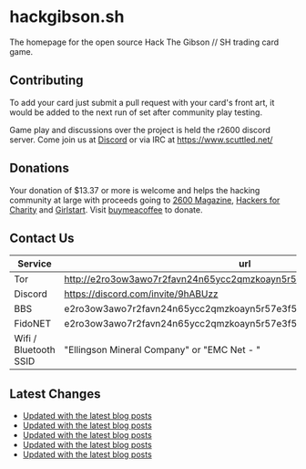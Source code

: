 # hackgibson.sh
The homepage for the open source Hack The Gibson // SH trading card game.


## Contributing

To add your card just submit a pull request with your card's front art, it would be added to the next run of set after community play testing.

Game play and discussions over the project is held the r2600 discord server. Come join us at [Discord](https://discord.com/invite/9hABUzz) or via IRC at https://www.scuttled.net/


## Donations

Your donation of $13.37 or more is welcome and helps the hacking community at large with proceeds going to [2600 Magazine](https://2600.com/), [Hackers for Charity](https://hackersforcharity.org) and [Girlstart](https://girlstart.org).  Visit [buymeacoffee](https://www.buymeacoffee.com/hackgibson.sh) to donate.


## Contact Us

Service | url
-|-
Tor | http://e2ro3ow3awo7r2favn24n65ycc2qmzkoayn5r57e3f56nvjwdcgg32ad.onion
Discord | https://discord.com/invite/9hABUzz
BBS | e2ro3ow3awo7r2favn24n65ycc2qmzkoayn5r57e3f56nvjwdcgg32ad.onion:23
FidoNET | e2ro3ow3awo7r2favn24n65ycc2qmzkoayn5r57e3f56nvjwdcgg32ad.onion:24554
Wifi / Bluetooth SSID | "Ellingson Mineral Company" or "EMC Net - <fidonet address>"

## Latest Changes
<!-- BLOG-POST-LIST:START -->
- [Updated with the latest blog posts](https://github.com/DFW2600/hackgibson.sh/commit/cb7421007a82258f274df5ddf4cbf9c82be571f4)
- [Updated with the latest blog posts](https://github.com/DFW2600/hackgibson.sh/commit/5d3472892cdcc109554b3b3e3c31a8a1c539be2d)
- [Updated with the latest blog posts](https://github.com/DFW2600/hackgibson.sh/commit/352c2df2916785f3b92942e0437c17e0a17dfcb3)
- [Updated with the latest blog posts](https://github.com/DFW2600/hackgibson.sh/commit/d2ed240786f7438d59fa26223f0dd11f3f3b70ac)
- [Updated with the latest blog posts](https://github.com/DFW2600/hackgibson.sh/commit/fea40b1b61740a1abb5aff58b691f2bce13f9e10)
<!-- BLOG-POST-LIST:END -->
